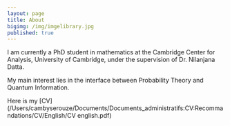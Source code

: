 ```yaml
---
layout: page
title: About
bigimg: /img/imgelibrary.jpg
published: true
---
```


I am currently a PhD student in mathematics at the Cambridge Center for Analysis, University of Cambridge, under the supervision of Dr. Nilanjana Datta.

My main interest lies in the interface between Probability Theory and Quantum Information.

Here is my [CV](/Users/cambyserouze/Documents/Documents_administratifs:CV:Recommandations/CV/English/CV english.pdf)
